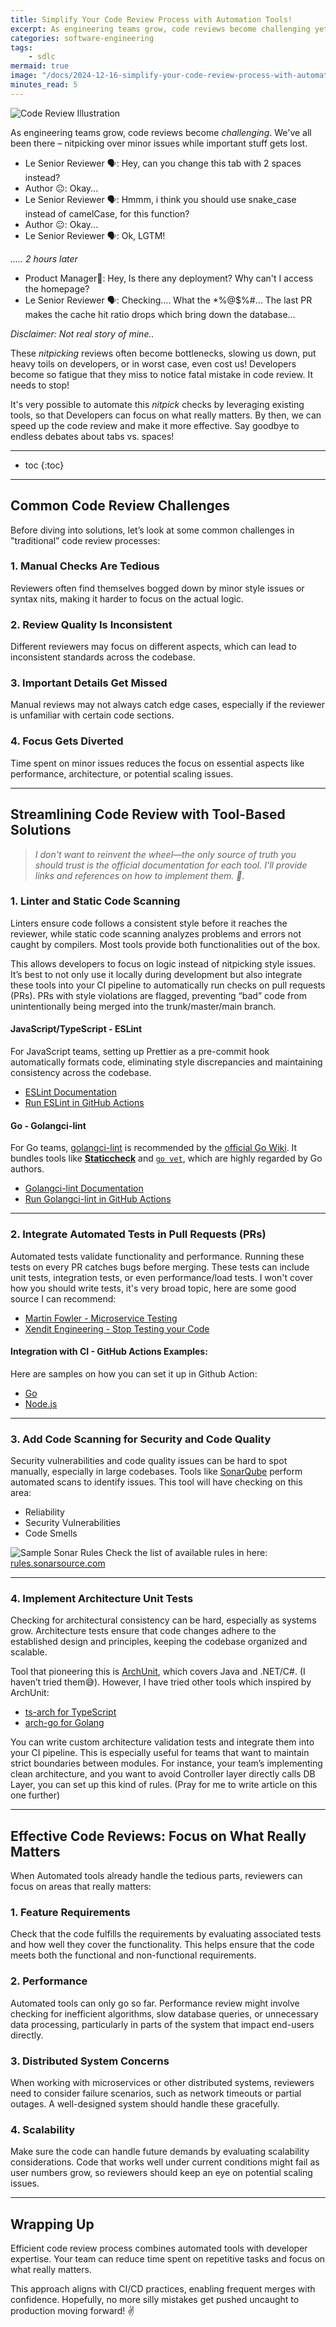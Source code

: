 ```yaml
---
title: Simplify Your Code Review Process with Automation Tools!
excerpt: As engineering teams grow, code reviews become challenging yet still crucial for quality control. We've all been there – nitpicking over minor issues while important stuff gets lost. These reviews often become bottlenecks, slowing us down. These kind of reviews often become bottlenecks, slowing us down, put heavy toils on developers, or in worst case, even cost us! (*Production Down*) It needs to stop! It's very possible to automate this kind of checks by leveraging existing tools and focusing on what really matters. By then, we can speed up the code review and make it more effective. Say goodbye to endless debates about tabs vs. spaces!
categories: software-engineering
tags: 
    - sdlc
mermaid: true
image: "/docs/2024-12-16-simplify-your-code-review-process-with-automation/thumbnail.png"
minutes_read: 5
---
```


![Code Review Illustration](/docs/2024-12-16-simplify-your-code-review-process-with-automation/illustration.webp)

As engineering teams grow, code reviews become *challenging*. We've all been there – nitpicking over minor issues while important stuff gets lost. 

- Le Senior Reviewer 🗣️: Hey, can you change this tab with 2 spaces instead?
- Author 😐: Okay...
- Le Senior Reviewer 🗣️: Hmmm, i think you should use snake_case instead of camelCase, for this function?
- Author 😐: Okay...
- Le Senior Reviewer 🗣️: Ok, LGTM!

*..... 2 hours later*

- Product Manager🗿: Hey, Is there any deployment? Why can't I access the homepage?
- Le Senior Reviewer 🗣️: Checking.... What the *%@$%#... The last PR makes the cache hit ratio drops which bring down the database...

*Disclaimer: Not real story of mine..*

These *nitpicking* reviews often become bottlenecks, slowing us down, put heavy toils on developers, or in worst case, even cost us! Developers become so fatigue that they miss to notice fatal mistake in code review. It needs to stop! 

It's very possible to automate this *nitpick* checks by leveraging existing tools, so that Developers can focus on what really matters. By then, we can speed up the code review and make it more effective. Say goodbye to endless debates about tabs vs. spaces!

---

* toc
{:toc}

---

## Common Code Review Challenges

Before diving into solutions, let’s look at some common challenges in "traditional” code review processes:

### 1. Manual Checks Are Tedious
Reviewers often find themselves bogged down by minor style issues or syntax nits, making it harder to focus on the actual logic.

### 2. Review Quality Is Inconsistent
Different reviewers may focus on different aspects, which can lead to inconsistent standards across the codebase.

### 3. Important Details Get Missed
Manual reviews may not always catch edge cases, especially if the reviewer is unfamiliar with certain code sections.

### 4. Focus Gets Diverted
Time spent on minor issues reduces the focus on essential aspects like performance, architecture, or potential scaling issues.

---

## Streamlining Code Review with Tool-Based Solutions

> *I don't want to reinvent the wheel—the only source of truth you should trust is the official documentation for each tool. I'll provide links and references on how to implement them. 🤞.*

### 1. **Linter and Static Code Scanning**

Linters ensure code follows a consistent style before it reaches the reviewer, while static code scanning analyzes problems and errors not caught by compilers. Most tools provide both functionalities out of the box.

This allows developers to focus on logic instead of nitpicking style issues. It’s best to not only use it locally during development but also integrate these tools into your CI pipeline to automatically run checks on pull requests (PRs). PRs with style violations are flagged, preventing “bad” code from unintentionally being merged into the trunk/master/main branch.

#### JavaScript/TypeScript - ESLint

For JavaScript teams, setting up Prettier as a pre-commit hook automatically formats code, eliminating style discrepancies and maintaining consistency across the codebase.

- [ESLint Documentation](https://eslint.org/docs/latest/use/getting-started)  
- [Run ESLint in GitHub Actions](https://github.com/marketplace/actions/run-eslint)

#### Go - Golangci-lint

For Go teams, [golangci-lint](https://golangci-lint.run/) is recommended by the [official Go Wiki](https://go.dev/wiki/CodeTools). It bundles tools like [**Staticcheck**](https://staticcheck.dev/docs/running-staticcheck/cli/) and [`go vet`](https://pkg.go.dev/cmd/vet), which are highly regarded by Go authors.  

- [Golangci-lint Documentation](https://golangci-lint.run/welcome/quick-start/)  
- [Run Golangci-lint in GitHub Actions](https://github.com/golangci/golangci-lint-action?tab=readme-ov-file#how-to-use)

---

### 2. **Integrate Automated Tests in Pull Requests (PRs)**

Automated tests validate functionality and performance. Running these tests on every PR catches bugs before merging. These tests can include unit tests, integration tests, or even performance/load tests. I won't cover how you should write tests, it's very broad topic, here are some good source I can recommend:
- [Martin Fowler - Microservice Testing](https://martinfowler.com/articles/microservice-testing)
- [Xendit Engineering - Stop Testing your Code](https://medium.com/xendit-engineering/stop-testing-your-code-06c46dbb6554)

#### Integration with CI - GitHub Actions Examples:
Here are samples on how you can set it up in Github Action:
- [Go](https://docs.github.com/en/actions/use-cases-and-examples/building-and-testing/building-and-testing-go)  
- [Node.js](https://docs.github.com/en/actions/use-cases-and-examples/building-and-testing/building-and-testing-nodejs)

---

### 3. **Add Code Scanning for Security and Code Quality**

Security vulnerabilities and code quality issues can be hard to spot manually, especially in large codebases. Tools like [SonarQube](https://github.com/SonarSource/sonarqube) perform automated scans to identify issues.  This tool will have checking on this area:
- Reliability
- Security Vulnerabilities
- Code Smells


![Sample Sonar Rules](/docs/2024-12-16-simplify-your-code-review-process-with-automation/sample-sonar.png)
Check the list of available rules in here: [rules.sonarsource.com](https://rules.sonarsource.com/)

---

### 4. **Implement Architecture Unit Tests**
Checking for architectural consistency can be hard, especially as systems grow. Architecture tests ensure that code changes adhere to the established design and principles, keeping the codebase organized and scalable.

Tool that pioneering this is [ArchUnit](https://www.archunit.org/), which covers Java and .NET/C#. (I haven’t tried them😅). However, I have tried other tools which inspired by ArchUnit:
- [ts-arch for TypeScript](https://github.com/ts-arch/ts-arch)  
- [arch-go for Golang](https://github.com/fdaines/arch-go)

You can write custom architecture validation tests and integrate them into your CI pipeline. This is especially useful for teams that want to maintain strict boundaries between modules. For instance, your team’s implementing clean architecture, and you want to avoid Controller layer directly calls DB Layer, you can set up this kind of rules. (Pray for me to write article on this one further)

---

## Effective Code Reviews: Focus on What Really Matters

When Automated tools already handle the tedious parts, reviewers can focus on areas that really matters:

### 1. Feature Requirements

Check that the code fulfills the requirements by evaluating associated tests and how well they cover the functionality. This helps ensure that the code meets both the functional and non-functional requirements.

### 2. Performance

Automated tools can only go so far. Performance review might involve checking for inefficient algorithms, slow database queries, or unnecessary data processing, particularly in parts of the system that impact end-users directly.

### 3. Distributed System Concerns

When working with microservices or other distributed systems, reviewers need to consider failure scenarios, such as network timeouts or partial outages. A well-designed system should handle these gracefully.

### 4. Scalability

Make sure the code can handle future demands by evaluating scalability considerations. Code that works well under current conditions might fail as user numbers grow, so reviewers should keep an eye on potential scaling issues.

---

## Wrapping Up

Efficient code review process combines automated tools with developer expertise. Your team can reduce time spent on repetitive tasks and focus on what really matters.

This approach aligns with CI/CD practices, enabling frequent merges with confidence. Hopefully, no more silly mistakes get pushed uncaught to production moving forward! ✌️